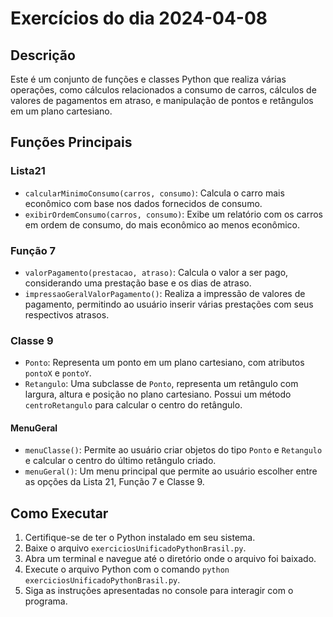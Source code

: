 # Exercícios do dia 2024-04-08

## Descrição

Este é um conjunto de funções e classes Python que realiza várias operações, como cálculos relacionados a consumo de carros, cálculos de valores de pagamentos em atraso, e manipulação de pontos e retângulos em um plano cartesiano.

## Funções Principais

### Lista21

- `calcularMinimoConsumo(carros, consumo)`: Calcula o carro mais econômico com base nos dados fornecidos de consumo.
- `exibirOrdemConsumo(carros, consumo)`: Exibe um relatório com os carros em ordem de consumo, do mais econômico ao menos econômico.

### Função 7

- `valorPagamento(prestacao, atraso)`: Calcula o valor a ser pago, considerando uma prestação base e os dias de atraso.
- `impressaoGeralValorPagamento()`: Realiza a impressão de valores de pagamento, permitindo ao usuário inserir várias prestações com seus respectivos atrasos.

### Classe 9

- `Ponto`: Representa um ponto em um plano cartesiano, com atributos `pontoX` e `pontoY`.
- `Retangulo`: Uma subclasse de `Ponto`, representa um retângulo com largura, altura e posição no plano cartesiano. Possui um método `centroRetangulo` para calcular o centro do retângulo.

#### MenuGeral

- `menuClasse()`: Permite ao usuário criar objetos do tipo `Ponto` e `Retangulo` e calcular o centro do último retângulo criado.
- `menuGeral()`: Um menu principal que permite ao usuário escolher entre as opções da Lista 21, Função 7 e Classe 9.

## Como Executar

1. Certifique-se de ter o Python instalado em seu sistema.
2. Baixe o arquivo `exerciciosUnificadoPythonBrasil.py`.
3. Abra um terminal e navegue até o diretório onde o arquivo foi baixado.
4. Execute o arquivo Python com o comando `python exerciciosUnificadoPythonBrasil.py`.
5. Siga as instruções apresentadas no console para interagir com o programa.
